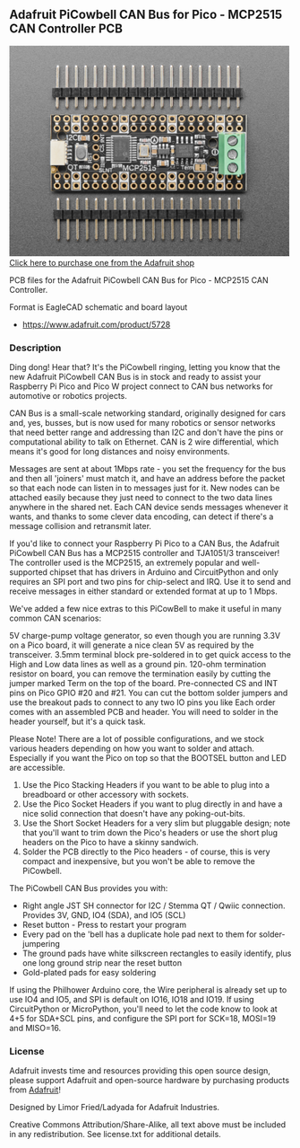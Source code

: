 ## Adafruit PiCowbell CAN Bus for Pico - MCP2515 CAN Controller PCB

<a href="http://www.adafruit.com/products/5728"><img src="assets/5728.jpg?raw=true" width="500px"><br/>
Click here to purchase one from the Adafruit shop</a>

PCB files for the Adafruit PiCowbell CAN Bus for Pico - MCP2515 CAN Controller. 

Format is EagleCAD schematic and board layout
* https://www.adafruit.com/product/5728

### Description

Ding dong! Hear that? It's the PiCowbell ringing, letting you know that the new Adafruit PiCowbell CAN Bus is in stock and ready to assist your Raspberry Pi Pico and Pico W project connect to CAN bus networks for automotive or robotics projects.

CAN Bus is a small-scale networking standard, originally designed for cars and, yes, busses, but is now used for many robotics or sensor networks that need better range and addressing than I2C and don't have the pins or computational ability to talk on Ethernet. CAN is 2 wire differential, which means it's good for long distances and noisy environments.

Messages are sent at about 1Mbps rate - you set the frequency for the bus and then all 'joiners' must match it, and have an address before the packet so that each node can listen in to messages just for it. New nodes can be attached easily because they just need to connect to the two data lines anywhere in the shared net. Each CAN device sends messages whenever it wants, and thanks to some clever data encoding, can detect if there's a message collision and retransmit later. 

If you'd like to connect your Raspberry Pi Pico to a CAN Bus, the Adafruit PiCowbell CAN Bus has a MCP2515 controller and TJA1051/3 transceiver! The controller used is the MCP2515, an extremely popular and well-supported chipset that has drivers in Arduino and CircuitPython and only requires an SPI port and two pins for chip-select and IRQ. Use it to send and receive messages in either standard or extended format at up to 1 Mbps.

We've added a few nice extras to this PiCowBell to make it useful in many common CAN scenarios:

5V charge-pump voltage generator, so even though you are running 3.3V on a Pico board, it will generate a nice clean 5V as required by the transceiver.
3.5mm terminal block pre-soldered in to get quick access to the High and Low data lines as well as a ground pin.
120-ohm termination resistor on board, you can remove the termination easily by cutting the jumper marked Term on the top of the board.
Pre-connected CS and INT pins on Pico GPIO #20 and #21. You can cut the bottom solder jumpers and use the breakout pads to connect to any two IO pins you like
Each order comes with an assembled PCB and header. You will need to solder in the header yourself, but it's a quick task.

Please Note! There are a lot of possible configurations, and we stock various headers depending on how you want to solder and attach. Especially if you want the Pico on top so that the BOOTSEL button and LED are accessible.

1. Use the Pico Stacking Headers if you want to be able to plug into a breadboard or other accessory with sockets.
2. Use the Pico Socket Headers if you want to plug directly in and have a nice solid connection that doesn't have any poking-out-bits.
3. Use the Short Socket Headers for a very slim but pluggable design; note that you'll want to trim down the Pico's headers or use the short plug headers on the Pico to have a skinny sandwich.
4. Solder the PCB directly to the Pico headers - of course, this is very compact and inexpensive, but you won't be able to remove the PiCowbell.

The PiCowbell CAN Bus provides you with:

* Right angle JST SH connector for I2C / Stemma QT / Qwiic connection. Provides 3V, GND, IO4 (SDA), and IO5 (SCL)
* Reset button - Press to restart your program
* Every pad on the 'bell has a duplicate hole pad next to them for solder-jumpering
* The ground pads have white silkscreen rectangles to easily identify, plus one long ground strip near the reset button
* Gold-plated pads for easy soldering

If using the Philhower Arduino core, the Wire peripheral is already set up to use IO4 and IO5, and SPI is default on IO16, IO18 and IO19. If using CircuitPython or MicroPython, you'll need to let the code know to look at 4+5 for SDA+SCL pins, and configure the SPI port for SCK=18, MOSI=19 and MISO=16.

### License

Adafruit invests time and resources providing this open source design, please support Adafruit and open-source hardware by purchasing products from [Adafruit](https://www.adafruit.com)!

Designed by Limor Fried/Ladyada for Adafruit Industries.

Creative Commons Attribution/Share-Alike, all text above must be included in any redistribution. 
See license.txt for additional details.
